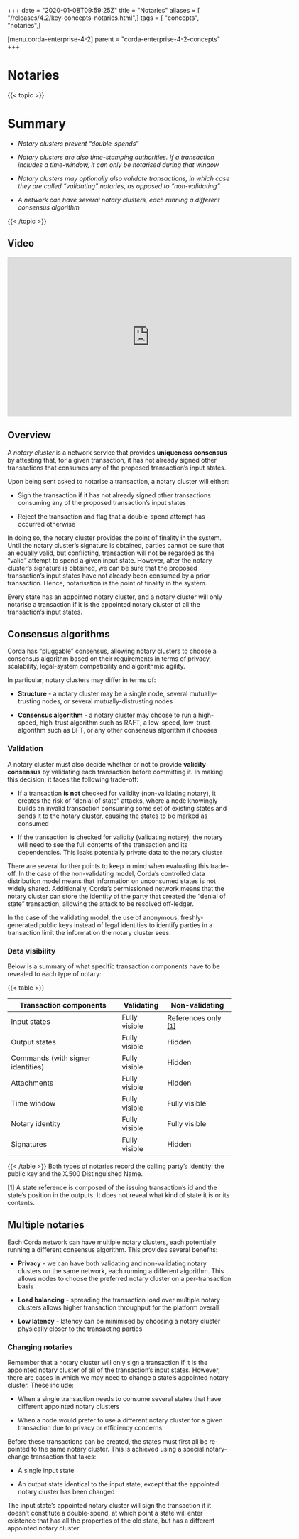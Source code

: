 +++
date = "2020-01-08T09:59:25Z"
title = "Notaries"
aliases = [ "/releases/4.2/key-concepts-notaries.html",]
tags = [ "concepts", "notaries",]

[menu.corda-enterprise-4-2]
parent = "corda-enterprise-4-2-concepts"
+++


# Notaries


{{< topic >}}
# Summary


* *Notary clusters prevent “double-spends”*


* *Notary clusters are also time-stamping authorities. If a transaction includes a time-window, it can only be notarised during that window*


* *Notary clusters may optionally also validate transactions, in which case they are called “validating” notaries, as opposed to “non-validating”*


* *A network can have several notary clusters, each running a different consensus algorithm*



{{< /topic >}}
## Video

<iframe src="https://player.vimeo.com/video/214138458" width="640" height="360" frameborder="0" webkitallowfullscreen="true" mozallowfullscreen="true" allowfullscreen="true"></iframe>


<p></p>

## Overview

A *notary cluster* is a network service that provides **uniqueness consensus** by attesting that, for a given
                transaction, it has not already signed other transactions that consumes any of the proposed transaction’s input states.

Upon being sent asked to notarise a transaction, a notary cluster will either:


* Sign the transaction if it has not already signed other transactions consuming any of the proposed transaction’s
                        input states


* Reject the transaction and flag that a double-spend attempt has occurred otherwise


In doing so, the notary cluster provides the point of finality in the system. Until the notary cluster’s signature is
                obtained, parties cannot be sure that an equally valid, but conflicting, transaction will not be regarded as the
                “valid” attempt to spend a given input state. However, after the notary cluster’s signature is obtained, we can be sure
                that the proposed transaction’s input states have not already been consumed by a prior transaction. Hence, notarisation
                is the point of finality in the system.

Every state has an appointed notary cluster, and a notary cluster will only notarise a transaction if it is the
                appointed notary cluster of all the transaction’s input states.


## Consensus algorithms

Corda has “pluggable” consensus, allowing notary clusters to choose a consensus algorithm based on their requirements in
                terms of privacy, scalability, legal-system compatibility and algorithmic agility.

In particular, notary clusters may differ in terms of:


* **Structure** - a notary cluster may be a single node, several mutually-trusting nodes, or several
                        mutually-distrusting nodes


* **Consensus algorithm** - a notary cluster may choose to run a high-speed, high-trust algorithm such as RAFT, a
                        low-speed, low-trust algorithm such as BFT, or any other consensus algorithm it chooses



### Validation

A notary cluster must also decide whether or not to provide **validity consensus** by validating each transaction
                    before committing it. In making this decision, it faces the following trade-off:


* If a transaction **is not** checked for validity (non-validating notary), it creates the risk of “denial of state” attacks, where a node
                            knowingly builds an invalid transaction consuming some set of existing states and sends it to the
                            notary cluster, causing the states to be marked as consumed


* If the transaction **is** checked for validity (validating notary), the notary will need to see the full contents of the transaction and
                            its dependencies. This leaks potentially private data to the notary cluster


There are several further points to keep in mind when evaluating this trade-off. In the case of the non-validating
                    model, Corda’s controlled data distribution model means that information on unconsumed states is not widely shared.
                    Additionally, Corda’s permissioned network means that the notary cluster can store the identity of the party that
                    created the “denial of state” transaction, allowing the attack to be resolved off-ledger.

In the case of the validating model, the use of anonymous, freshly-generated public keys instead of legal identities to
                    identify parties in a transaction limit the information the notary cluster sees.


### Data visibility

Below is a summary of what specific transaction components have to be revealed to each type of notary:


{{< table >}}

|Transaction components|Validating|Non-validating|
|-----------------------------------|---------------|-----------------------|
|Input states|Fully visible|References only <sup>[\[1\]](#key-concepts-notaries-id1)|
|Output states|Fully visible|Hidden|
|Commands (with signer identities)|Fully visible|Hidden|
|Attachments|Fully visible|Hidden|
|Time window|Fully visible|Fully visible|
|Notary identity|Fully visible|Fully visible|
|Signatures|Fully visible|Hidden|

{{< /table >}}
Both types of notaries record the calling party’s identity: the public key and the X.500 Distinguished Name.



<a name="key-concepts-notaries-id1"></a>

\[1\] A state reference is composed of the issuing transaction’s id and the state’s position in the outputs. It does not
                        reveal what kind of state it is or its contents.


## Multiple notaries

Each Corda network can have multiple notary clusters, each potentially running a different consensus algorithm. This
                provides several benefits:


* **Privacy** - we can have both validating and non-validating notary clusters on the same network, each running a
                        different algorithm. This allows nodes to choose the preferred notary cluster on a per-transaction basis


* **Load balancing** - spreading the transaction load over multiple notary clusters allows higher transaction
                        throughput for the platform overall


* **Low latency** - latency can be minimised by choosing a notary cluster physically closer to the transacting parties



### Changing notaries

Remember that a notary cluster will only sign a transaction if it is the appointed notary cluster of all of the
                    transaction’s input states. However, there are cases in which we may need to change a state’s appointed notary cluster.
                    These include:


* When a single transaction needs to consume several states that have different appointed notary clusters


* When a node would prefer to use a different notary cluster for a given transaction due to privacy or efficiency
                            concerns


Before these transactions can be created, the states must first all be re-pointed to the same notary cluster. This is
                    achieved using a special notary-change transaction that takes:


* A single input state


* An output state identical to the input state, except that the appointed notary cluster has been changed


The input state’s appointed notary cluster will sign the transaction if it doesn’t constitute a double-spend, at which
                    point a state will enter existence that has all the properties of the old state, but has a different appointed notary
                    cluster.


